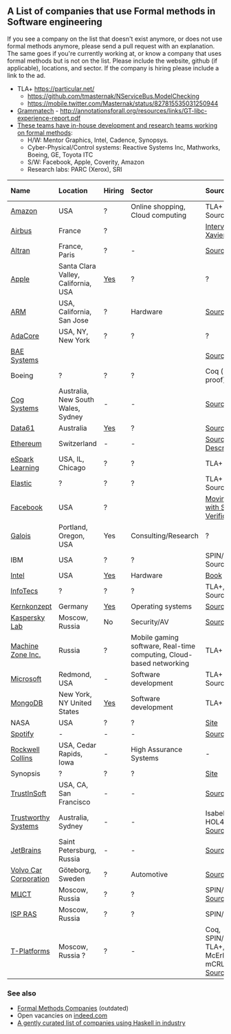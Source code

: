 ## A List of companies that use Formal methods in Software engineering

If you see a company on the list that doesn't exist anymore, or does not use formal methods anymore,
please send a pull request with an explanation. The same goes if you're currently working at, or know a company that uses formal methods but is not on the list. Please include the website, github (if applicable), locations, and sector.
If the company is hiring please include a link to the ad.

* TLA+ https://particular.net/ 
   * https://github.com/tmasternak/NServiceBus.ModelChecking
   * https://mobile.twitter.com/Masternak/status/827815535031250944 
* [Grammatech](https://www.grammatech.com/about) - http://annotationsforall.org/resources/links/GT-libc-experience-report.pdf
* [These teams have in-house development and research teams working on formal methods](https://www.reddit.com/r/practicalfm/comments/7436g4/a_list_of_companies_that_use_formal_methods/dt54410/):
  * H/W: Mentor Graphics, Intel, Cadence, Synopsys.
  * Cyber-Physical/Control systems: Reactive Systems Inc, Mathworks, Boeing, GE, Toyota ITC
  * S/W: Facebook, Apple, Coverity, Amazon
  * Research labs: PARC (Xerox), SRI

| Name | Location | Hiring | Sector | Source | Remote OK? |
| :--- | :------- | :----- | :----- | :----- | :--------- |
[Amazon](https://www.amazon.com/) | USA | ? | Online shopping, Cloud computing | TLA+ Sources: [1](https://cacm.acm.org/magazines/2015/4/184701-how-amazon-web-services-uses-formal-methods/abstract), [2](http://lamport.azurewebsites.net/tla/amazon.html)
[Airbus](http://www.airbus.com/) | France | ? | | [Interview with Xavier Leroy](https://www.cs.cmu.edu/~popl-interviews/leroy.html)
[Altran](https://www.altran.com/us/en/) | France, Paris | ? | - | [Source](https://www.reddit.com/r/practicalfm/comments/7436g4/a_list_of_companies_that_use_formal_methods/dnwrvxq/)
[Apple](https://www.apple.com/) | Santa Clara Valley, California, USA | [Yes](https://jobs.apple.com/search?job=31782278&openJobId=31782278#&ss=Verification%20Engineer&t=0&so=&pN=0) | ? | ?
[ARM](https://www.arm.com/company) | USA, California, San Jose | ? | Hardware | [Source](https://www.reddit.com/r/practicalfm/comments/7436g4/a_list_of_companies_that_use_formal_methods/dnxrh5l/) |
[AdaCore](http://www.adacore.com/company) | USA, NY, New York | ? | ? | ?
[BAE Systems](http://www.baesystems.com/en/home) | | | | [Source](https://www.reddit.com/r/Coq/comments/7ajnct/coq_in_industry/dpavptl/) | 
Boeing | ? | ? | ? | Coq (no proof)
[Cog Systems](https://cog.systems/) | Australia, New South Wales, Sydney | - | - | [Source](https://cog.systems/d4-secure-sdk/) | ?
[Data61](https://www.csiro.au/) | Australia | [Yes](https://jobs.csiro.au/search/?q=data61) | ? | [Source](https://www.reddit.com/r/Coq/comments/7ajnct/coq_in_industry/dpai2ve/) (Coq)
[Ethereum](https://ethereum.org/) | Switzerland | - | - | [Source](https://blog.ethereum.org/2016/09/01/formal-methods-roadmap/), [Code](https://github.com/pirapira/eth-isabelle), [Description](https://github.com/pirapira/ethereum-formal-verification-overview) | ?
[eSpark Learning](https://www.esparklearning.com/) | USA, IL, Chicago | ? | ? | TLA+ [Source](https://medium.com/espark-engineering-blog/formal-methods-in-practice-8f20d72bce4f) |
[Elastic](https://www.elastic.co/) | ? | ? | ? | TLA+ Sources: [1](https://github.com/elastic/elasticsearch-tla), [2](https://mobile.twitter.com/Mpdreamz/status/827051519128256513)
[Facebook](https://www.facebook.com/) | USA | ? |  | [Moving Fast with Software Verification](https://research.fb.com/wp-content/uploads/2016/11/publication00124_download0001.pdf)
[Galois](https://galois.com) | Portland, Oregon, USA | Yes | Consulting/Research | ?
IBM | USA | ? | ? | SPIN/Promela Sources: [1](https://paulmck.livejournal.com/tag/promela)), [2](https://www.research.ibm.com/haifa/dept/vst/hvt.shtml)
[Intel](https://www.intel.com/) | USA | [Yes](http://jobs.intel.com/ListJobs/All/Search/jobtitle/verification-engineer/) | Hardware | [Book](https://link.springer.com/chapter/10.1007%2F978-3-540-69850-0_8?LI=true) | ?
[InfoTecs](https://infotecs.ru/) | ? | ? | ? |  TLA+, Coq Sources: [1](https://dl.acm.org/citation.cfm?doid=3123569.3123571), [2](https://osday.ru/presentations/shishkin/shishkin.pdf)
[Kernkonzept](https://www.kernkonzept.com/) | Germany | [Yes](https://www.kernkonzept.com/jobs.html) | Operating systems | [Source](https://www.kernkonzept.com/) | ?
[Kaspersky Lab](https://www.kaspersky.com) | Moscow, Russia | No | Security/AV | [Source](https://xakep.ru/2012/11/26/kaspersky-os/)
[Machine Zone Inc.](https://www.mz.com/) | Russia | ? | Mobile gaming software, Real-time computing, Cloud-based networking  |  TLA+ [Source](https://twitter.com/levwalkin/status/827129877186752513)
[Microsoft](https://www.microsoft.com/) | Redmond, USA | - | Software development | TLA+ Sources: [1](https://www.microsoft.com/en-us/research/publication/tla-proofs/), [2](https://channel9.msdn.com/Events/Build/2014/3-642#time=21m46s) | ?
[MongoDB]() | New York, NY United States | [Yes](https://www.mongodb.com/careers/departments) | Software development | TLA+ [Source](https://github.com/visualzhou/mongo-repl-tla) | 
NASA | USA | ? | ? | [Site](https://shemesh.larc.nasa.gov/fm/)
[Spotify](https://www.spotify.com/int/about-us/contact/) | - | - | - | [Source](https://www.cs.tut.fi/tapahtumat/testaus12/kalvot/Karl_ta.pdf) | ?
[Rockwell Collins](https://www.rockwellcollins.com/) | USA, Cedar Rapids, Iowa | - |  High Assurance Systems | - | ?
Synopsis | ? | ? | ? | [Site](https://www.synopsys.com/verification.html)
[TrustInSoft](https://trust-in-soft.com/) | USA, CA, San Francisco | - | - | [Source](https://trust-in-soft.com/polarssl-verification-kit/) | ?
[Trustworthy Systems](https://ts.data61.csiro.au/) | Australia, Sydney  | - | - |  Isabelle/HOL, HOL4, Coq [Source](https://ts.data61.csiro.au/projects/TS/l4.verified/) | ?
[JetBrains](https://jetbrains.org) | Saint Petersburg, Russia | - | - | [Source](https://research.jetbrains.org/ru/groups/group-for-dependent-types-and-hott) | ?
[Volvo Car Corporation](https://www.volvocars.com/) | Göteborg, Sweden | ? | Automotive | [Source](https://twitter.com/quviq/status/887951935621431296) | ? |
[МЦСТ](http://www.mcst.ru/) | Moscow, Russia | ? | ? | SPIN/Promela [Source](https://www.youtube.com/watch?v=67eD3hLmU_8&t=43s)
[ISP RAS](http://ispras.ru/) | Moscow, Russia | ? | ? | SPIN/Promela
[T-Platforms](https://www.t-platforms.ru/) | Moscow, Russia ? | ? | - | Coq, SPIN/Promela, TLA+, McErlang, mCRL2 [Source](https://ru.linkedin.com/in/evgeniy-shishkin-9b1b67b3)

### See also

* [Formal Methods Companies](http://formalmethods.wikia.com/wiki/Companies) (outdated)
* Open vacancies on [indeed.com](https://www.indeed.com/q-Logic-Formal-Verification-jobs.html)
* [ A gently curated list of companies using Haskell in industry](https://github.com/erkmos/haskell-companies)
